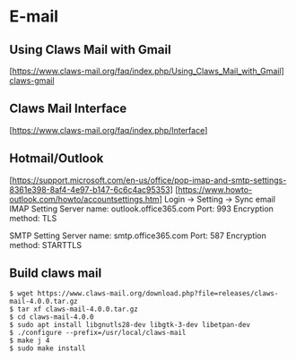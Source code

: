 E-mail
======

## Using Claws Mail with Gmail

[https://www.claws-mail.org/faq/index.php/Using_Claws_Mail_with_Gmail]
[claws-gmail](../../doc/linux/claws-gmail.pdf)

## Claws Mail Interface
[https://www.claws-mail.org/faq/index.php/Interface]

## Hotmail/Outlook

[https://support.microsoft.com/en-us/office/pop-imap-and-smtp-settings-8361e398-8af4-4e97-b147-6c6c4ac95353]
[https://www.howto-outlook.com/howto/accountsettings.htm]
Login -> Setting -> Sync email
IMAP Setting
Server name: outlook.office365.com
Port: 993
Encryption method: TLS

SMTP Setting
Server name: smtp.office365.com
Port: 587
Encryption method: STARTTLS

## Build claws mail

```
$ wget https://www.claws-mail.org/download.php?file=releases/claws-mail-4.0.0.tar.gz
$ tar xf claws-mail-4.0.0.tar.gz
$ cd claws-mail-4.0.0
$ sudo apt install libgnutls28-dev libgtk-3-dev libetpan-dev
$ ./configure --prefix=/usr/local/claws-mail
$ make j 4
$ sudo make install
```
